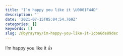 ```yaml
---
title: "I’m happy you like it \U0001F44D"
description: ''
date: '2021-07-15T05:04:54.769Z'
categories: []
keywords: []
slug: /@byrayray/im-happy-you-like-it-1cba6de89dec
---
```


I’m happy you like it 👍